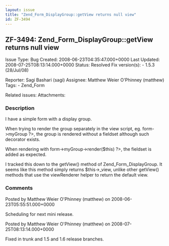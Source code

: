 ```yaml
---
layout: issue
title: "Zend_Form_DisplayGroup::getView returns null view"
id: ZF-3494
---
```


ZF-3494: Zend\_Form\_DisplayGroup::getView returns null view
------------------------------------------------------------

 Issue Type: Bug Created: 2008-06-23T04:35:47.000+0000 Last Updated: 2008-07-25T08:13:14.000+0000 Status: Resolved Fix version(s): - 1.5.3 (28/Jul/08)
 
 Reporter:  Sagi Bashari (sagi)  Assignee:  Matthew Weier O'Phinney (matthew)  Tags: - Zend\_Form
 
 Related issues: 
 Attachments: 
### Description

I have a simple form with a display group.

When trying to render the group separately in the view script, eg. <?php echo $this->form->myGroup ?>, the group is rendered without a fieldset although such decorator exists.

When rendering with <?php echo $this->form->myGroup->render($this) ?>, the fieldset is added as expected.

I tracked this down to the getView() method of Zend\_Form\_DisplayGroup. It seems like this method simply returns $this->\_view, unlike other getView() methods that use the viewRenderer helper to return the default view.

 

 

### Comments

Posted by Matthew Weier O'Phinney (matthew) on 2008-06-23T05:55:51.000+0000

Scheduling for next mini release.

 

 

Posted by Matthew Weier O'Phinney (matthew) on 2008-07-25T08:13:14.000+0000

Fixed in trunk and 1.5 and 1.6 release branches.

 

 